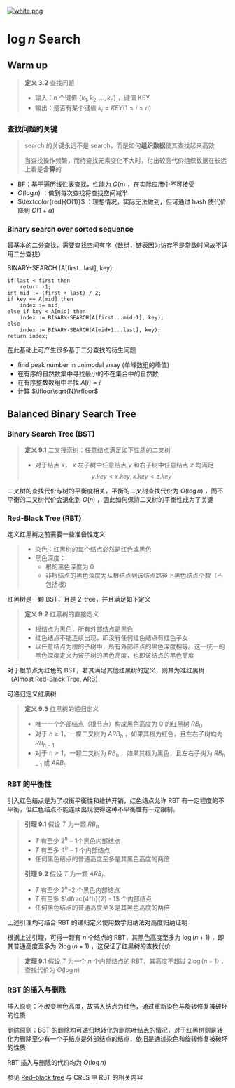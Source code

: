 [![white.png](https://i.loli.net/2019/04/11/5cae134487910.png)](https://github.com/i1123581321/NJU-open-resource)

# $\log n$ Search

## Warm up

> **定义 3.2** 查找问题
>
> * 输入：$n$ 个键值 $\{k_1, k_2, \dots, k_n\}$ ，键值 KEY
> * 输出：是否有某个键值 $k_i = KEY(1 \leqslant i \leqslant n)$

### 查找问题的关键

> search 的关键永远不是 search，而是如何**组织数据**使其查找起来高效
>
> 当查找操作频繁，而待查找元素变化不大时，付出较高代价组织数据在长远上看是**合算**的

* BF：基于遍历线性表查找，性能为 $O(n)$ ，在实际应用中不可接受
* $O(\log n)$ ：做到每次查找将查找空间减半
* $\textcolor{red}{O(1)}$ ：理想情况，实际无法做到，但可通过 hash 使代价降到 $O(1 + \alpha)$

### Binary search over sorted sequence

最基本的二分查找，需要查找空间有序（数组，链表因为访存不是常数时间故不适用二分查找）

BINARY-SEARCH (A[first...last], key):

```pseudocode
if last < first then
	return -1;
int mid := (first + last) / 2;
if key == A[mid] then
	index := mid;
else if key < A[mid] then
	index := BINARY-SEARCH(A[first...mid-1], key);
else
	index := BINARY-SEARCH(A[mid+1...last], key);
return index;
```

在此基础上可产生很多基于二分查找的衍生问题

* find peak number in unimodal array (单峰数组的峰值)
* 在有序的自然数集中寻找最小的不在集合中的自然数
* 在有序整数数组中寻找 $A[i] = i$
* 计算 $\lfloor\sqrt{N}\rfloor$

## Balanced Binary Search Tree

### Binary Search Tree (BST)

> **定义 9.1** 二叉搜索树：任意结点满足如下性质的二叉树
>
> * 对于结点 $x$， $x$ 左子树中任意结点 $y$ 和右子树中任意结点 $z$ 均满足 
>   $$
>   y.key < x.key, x.key < z.key
>   $$

二叉树的查找代价与树的平衡度相关，平衡的二叉树查找代价为 $O(\log n)$ ，而不平衡的二叉树代价会退化到 $O(n)$ ，因此如何保持二叉树的平衡性成为了关键

### Red-Black Tree (RBT)

定义红黑树之前需要一些准备性定义

> * 染色：红黑树的每个结点必然是红色或黑色
> * 黑色深度：
>   * 根的黑色深度为 0
>   * 非根结点的黑色深度为从根结点到该结点路径上黑色结点个数（不包括根）

红黑树是一颗 BST，且是 2-tree，并且满足如下定义

> **定义 9.2** 红黑树的直接定义
>
> * 根结点为黑色，所有外部结点是黑色
> * 红色结点不能连续出现，即没有任何红色结点有红色子女
> * 以任意结点为根的子树中，所有外部结点的黑色深度相等。这一统一的黑色深度定义为该子树的黑色高度，也即该结点的黑色高度

对于根节点为红色的 BST，若其满足其他红黑树的定义，则其为准红黑树（Almost Red-Black Tree, ARB）

可递归定义红黑树

> **定义 9.3** 红黑树的递归定义
>
> * 唯一一个外部结点（根节点）构成黑色高度为 0 的红黑树 $RB_0$
> * 对于 $h \geqslant 1$，一棵二叉树为 $ARB_h$ ，如果其根为红色，且左右子树均为 $RB_{h-1}$
> * 对于 $h \geqslant 1$，一颗二叉树为 $RB_h$ ，如果其根为黑色，且左右子树为 $RB_{h-1}$ 或 $ARB_h$ 

### RBT 的平衡性

引入红色结点是为了权衡平衡性和维护开销，红色结点允许 RBT 有一定程度的不平衡，但红色结点不能连续出现使得这种不平衡性有一定限制。

> **引理 9.1** 假设 $T$ 为一颗 $RB_h$
>
> * $T$ 有至少 $2^h-1​$ 个黑色内部结点
> * $T$ 有至多 $4^h - 1$ 个内部结点
> * 任何黑色结点的普通高度至多是其黑色高度的两倍
>
> **引理 9.2** 假设 $T$ 为一颗 $ARB_h$
>
> * $T$ 有至少 $2^h-$2 个黑色内部结点
> * $T$ 有至多 $\dfrac{4^h}{2} - 1$ 个内部结点
> * 任何黑色结点的普通高度至多是其黑色高度的两倍

上述引理均可结合 RBT 的递归定义使用数学归纳法对高度归纳证明

根据上述引理，可得一颗有 $n$ 个结点的 RBT，其黑色高度至多为 $\log (n+1)$ ，即其普通高度至多为 $2\log(n+1)$ ，这保证了红黑树的查找代价

> **定理 9.1** 假设 $T$ 为一个 $n$ 个内部结点的 RBT，其高度不超过 $2\log(n+1)$ ，查找代价为 $O(\log n)$

### RBT 的插入与删除

插入原则：不改变黑色高度，故插入结点为红色，通过重新染色与旋转修复被破坏的性质

删除原则：BST 的删除均可递归地转化为删除叶结点的情况，对于红黑树则是转化为删除至少有一个子结点是外部结点的结点，依旧是通过染色和旋转修复被破坏的性质

RBT 插入与删除的代价均为 $O(\log n)$

参见 [Red–black tree](<https://en.wikipedia.org/wiki/Red%E2%80%93black_tree>) 与 CRLS 中 RBT 的相关内容